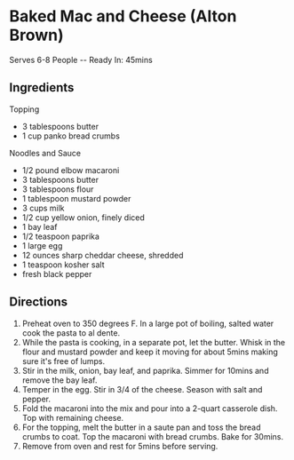 # Baked Mac and Cheese (Alton Brown)
Serves 6-8 People -- Ready In: 45mins

## Ingredients

Topping
* 3 tablespoons butter
* 1 cup panko bread crumbs   

Noodles and Sauce
* 1/2 pound elbow macaroni
* 3 tablespoons butter
* 3 tablespoons flour
* 1 tablespoon mustard powder
* 3 cups milk
* 1/2 cup yellow onion, finely diced
* 1 bay leaf
* 1/2 teaspoon paprika
* 1 large egg
* 12 ounces sharp cheddar cheese, shredded
* 1 teaspoon kosher salt
* fresh black pepper
 


## Directions

1. Preheat oven to 350 degrees F. In a large pot of boiling, salted water cook the pasta to al dente.
2. While the pasta is cooking, in a separate pot, let the butter. Whisk in the flour and mustard powder and keep it moving for about 5mins making sure it's free of lumps.
3. Stir in the milk, onion, bay leaf, and paprika. Simmer for 10mins and remove the bay leaf.
4. Temper in the egg. Stir in 3/4 of the cheese. Season with salt and pepper.
5. Fold the macaroni into the mix and pour into a 2-quart casserole dish. Top with remaining cheese.
6. For the topping, melt the butter in a saute pan and toss the bread crumbs to coat. Top the macaroni with bread crumbs. Bake for 30mins.
7. Remove from oven and rest for 5mins before serving.